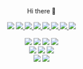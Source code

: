 <div align="center">
Hi there 👋
</div>
<br>

<!--
**xodn234/xodn234** is a ✨ _special_ ✨ repository because its `README.md` (this file) appears on your GitHub profile.

Here are some ideas to get you started:

- 🔭 I’m currently working on ...
- 🌱 I’m currently learning ...
- 👯 I’m looking to collaborate on ...
- 🤔 I’m looking for help with ...
- 💬 Ask me about ...
- 📫 How to reach me: ...
- 😄 Pronouns: ...
- ⚡ Fun fact: ...
-->


<!-- https://shields.io/
https://simpleicons.org/?q=visual%20st -->

<div align="center">
<a href="https://hits.seeyoufarm.com"><img src="https://hits.seeyoufarm.com/api/count/incr/badge.svg?url=https%3A%2F%2Fgithub.com%2Fxodn234&count_bg=%23030303&title_bg=%23A93535&icon=&icon_color=%23E7E7E7&title=hits&edge_flat=false"/></a>
  
  <a href="https://fabulous-crawdad-ec8.notion.site/Data-Scientist-cd814b3efebb4fee90eff04b55f4951c">
  <img src="https://img.shields.io/badge/DS_Resume-a8b9cc?style=plastic&logo=Notion&logoColor=black"/>

  <a href="https://www.notion.so/Data-Engineer-6c58be5e9b41468aa2ae8d017b5eec42">
  <img src="https://img.shields.io/badge/DE_Resume-a8b9cc?style=plastic&logo=Notion&logoColor=black"/>
    
  <a href="https://github.com/xodn234/naver_resume/blob/main/README.md">
  <img src="https://img.shields.io/badge/NAVERResume-a8b9cc?style=plastic&logo=Notion&logoColor=black"/>
    
<!--   <a href="https://fabulous-crawdad-ec8.notion.site/Data-Scientist-cd814b3efebb4fee90eff04b55f4951c">
  <img src="https://img.shields.io/badge/Resume-a8b9cc?style=plastic&logo=Notion&logoColor=black"/> -->
  
  <a href="https://github.com/xodn234">
  <img src="https://img.shields.io/badge/GitHub-181717?style=plastic&logo=GitHub&logoColor=black"/>
</a>
<a href="https://velog.io/@xodn234">
  <img src="https://img.shields.io/badge/Velog-20c997?style=plastic&logo=Velog&logoColor=black"/>
</a>
<a href="mailto:xodn234@gmail.com">
  <img src="https://img.shields.io/badge/Gmail-ea4335?style=plastic&logo=Gmail&logoColor=black"/>
</a>
<a href="mailto:xodn234@naver.com">
  <img src="https://img.shields.io/badge/Naver-03C75A?style=plastic&logo=Naver&logoColor=black"/>
</a>
</div>

<br>
  
<div align="center">
<img src="https://img.shields.io/badge/Python-3776ab?style=plastic&logo=Python&logoColor=black"/> 
<!-- <img src="https://img.shields.io/badge/pandas-150458?style=plastic&logo=pandas&logoColor=black"/> 
<img src="https://img.shields.io/badge/NumPy-013243?style=plastic&logo=NumPy&logoColor=black"/> 
<img src="https://img.shields.io/badge/Plotly-3f4f75?style=plastic&logo=Plotly&logoColor=black"/>  -->
<img src="https://img.shields.io/badge/scikit-learn-f7931e?style=plastic&logo=scikit-learn&logoColor=black"/> 
<img src="https://img.shields.io/badge/TensorFlow-ff6f00?style=plastic&logo=TensorFlow&logoColor=black"/> 
<img src="https://img.shields.io/badge/Keras-d00000?style=plastic&logo=Keras&logoColor=black"/>
<!-- <img src="https://img.shields.io/badge/C-a8b9cc?style=plastic&logo=C&logoColor=black"/>  -->
</div>


<!-- <div align="center">
<img src="https://img.shields.io/badge/Google Colab-f9ab00?style=plastic&logo=Google Colab&logoColor=black"/>  
<img src="https://img.shields.io/badge/Jupyter-f37626?style=plastic&logo=Jupyter&logoColor=black"/> 
<img src="https://img.shields.io/badge/Visual Studio Code-004acc?style=plastic&logo=Visual Studio Code&logoColor=black"/>
<img src="https://img.shields.io/badge/Visual Studio-5c2d91?style=plastic&logo=Visual Studio&logoColor=black"/> 
<img src="https://img.shields.io/badge/Anaconda-44a833?style=plastic&logo=Anaconda&logoColor=black"/> 
<img src="https://img.shields.io/badge/Docker-2496ed?style=plastic&logo=Docker&logoColor=black"/>
<img src="https://img.shields.io/badge/Git-f05032?style=plastic&logo=Git&logoColor=black"/>
</div> -->


<div align="center">
<img src="https://img.shields.io/badge/SQLite-003b57?style=plastic&logo=SQLite&logoColor=black"/> 
<img src="https://img.shields.io/badge/PostgreSQL-4169e1?style=plastic&logo=PostgreSQL&logoColor=black"/>
<img src="https://img.shields.io/badge/MongoDB-47a248?style=plastic&logo=MongoDB&logoColor=black"/>
</div>


<div align="center">
<img src="https://img.shields.io/badge/Flask-000000?style=plastic&logo=Flask&logoColor=black"/> 
<img src="https://img.shields.io/badge/Heroku-430098?style=plastic&logo=Heroku&logoColor=black"/>
<!-- <img src="https://img.shields.io/badge/Metabase-509ee3?style=plastic&logo=Metabase&logoColor=black"/> -->
</div>
<br>


<!-- ![Solved.ac 프로필](http://mazassumnida.wtf/api/v2/generate_badge?boj=xodn234) 
![Top Langs](https://github-readme-stats.vercel.app/api/top-langs/?username=xodn234&layout=compact&theme=tokyonight) -->

  <!-- ![Anurag's github stats](https://github-readme-stats.vercel.app/api?username=xodn234&show_icons=true&theme=tokyonight) -->
<br>

  
  

